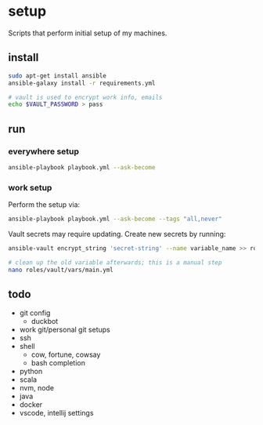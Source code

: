 # setup

Scripts that perform initial setup of my machines.

## install

```sh
sudo apt-get install ansible
ansible-galaxy install -r requirements.yml

# vault is used to encrypt work info, emails
echo $VAULT_PASSWORD > pass
```

## run

### everywhere setup

```sh
ansible-playbook playbook.yml --ask-become
```

### work setup

Perform the setup via:

```sh
ansible-playbook playbook.yml --ask-become --tags "all,never"
```

Vault secrets may require updating. Create new secrets by running:

```sh
ansible-vault encrypt_string 'secret-string' --name variable_name >> roles/vault/vars/main.yml

# clean up the old variable afterwards; this is a manual step
nano roles/vault/vars/main.yml
```

## todo
* git config
  * duckbot
* work git/personal git setups
* ssh
* shell
  * cow, fortune, cowsay
  * bash completion
* python
* scala
* nvm, node
* java
* docker
* vscode, intellij settings
